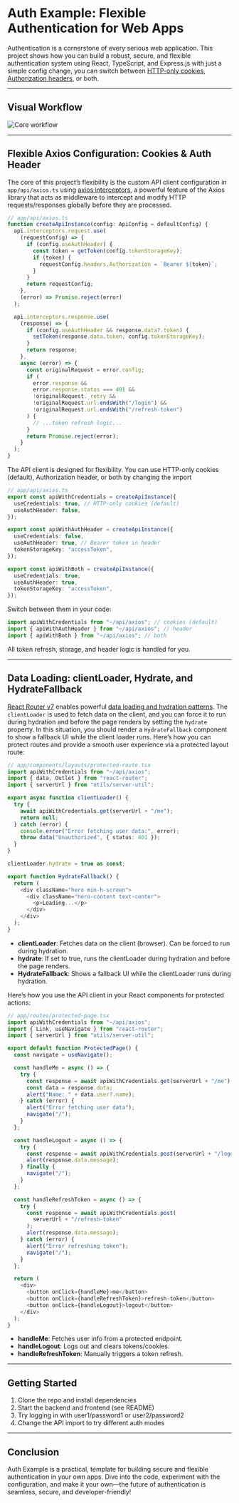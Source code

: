 # Auth Example: Flexible Authentication for Web Apps

Authentication is a cornerstone of every serious web application. This project shows how you can build a robust, secure, and flexible authentication system using React, TypeScript, and Express.js with just a simple config change, you can switch between [HTTP-only cookies](https://developer.mozilla.org/en-US/docs/Web/HTTP/Guides/Cookies#security), [Authorization headers](https://developer.mozilla.org/en-US/docs/Web/HTTP/Reference/Headers/Authorization), or both.

---

## Visual Workflow

![Core workflow](./img/workflow.png)

---

## Flexible Axios Configuration: Cookies & Auth Header

The core of this project’s flexibility is the custom API client configuration in `app/api/axios.ts` using [axios interceptors](https://axios-http.com/docs/interceptors), a powerful feature of the Axios library that acts as middleware to intercept and modify HTTP requests/responses globally before they are processed.

```typescript
// app/api/axios.ts
function createApiInstance(config: ApiConfig = defaultConfig) {
  api.interceptors.request.use(
    (requestConfig) => {
      if (config.useAuthHeader) {
        const token = getToken(config.tokenStorageKey);
        if (token) {
          requestConfig.headers.Authorization = `Bearer ${token}`;
        }
      }
      return requestConfig;
    },
    (error) => Promise.reject(error)
  );

  api.interceptors.response.use(
    (response) => {
      if (config.useAuthHeader && response.data?.token) {
        setToken(response.data.token, config.tokenStorageKey);
      }
      return response;
    },
    async (error) => {
      const originalRequest = error.config;
      if (
        error.response &&
        error.response.status === 401 &&
        !originalRequest._retry &&
        !originalRequest.url.endsWith("/login") &&
        !originalRequest.url.endsWith("/refresh-token")
      ) {
        // ...token refresh logic...
      }
      return Promise.reject(error);
    }
  );
}
```

The API client is designed for flexibility. You can use HTTP-only cookies (default), Authorization header, or both by changing the import

```typescript
// app/api/axios.ts
export const apiWithCredentials = createApiInstance({
  useCredentials: true, // HTTP-only cookies (default)
  useAuthHeader: false,
});

export const apiWithAuthHeader = createApiInstance({
  useCredentials: false,
  useAuthHeader: true, // Bearer token in header
  tokenStorageKey: "accessToken",
});

export const apiWithBoth = createApiInstance({
  useCredentials: true,
  useAuthHeader: true,
  tokenStorageKey: "accessToken",
});
```

Switch between them in your code:

```typescript
import apiWithCredentials from "~/api/axios"; // cookies (default)
import { apiWithAuthHeader } from "~/api/axios"; // header
import { apiWithBoth } from "~/api/axios"; // both
```

All token refresh, storage, and header logic is handled for you.

---

## Data Loading: clientLoader, Hydrate, and HydrateFallback

[React Router v7](https://reactrouter.com/home) enables powerful [data loading and hydration patterns](https://reactrouter.com/start/framework/data-loading). The `clientLoader` is used to fetch data on the client, and you can force it to run during hydration and before the page renders by setting the `hydrate` property. In this situation, you should render a `HydrateFallback` component to show a fallback UI while the client loader runs. Here’s how you can protect routes and provide a smooth user experience via a protected layout route:

```typescript
// app/components/layouts/protected-route.tsx
import apiWithCredentials from "~/api/axios";
import { data, Outlet } from "react-router";
import { serverUrl } from "utils/server-util";

export async function clientLoader() {
  try {
    await apiWithCredentials.get(serverUrl + "/me");
    return null;
  } catch (error) {
    console.error("Error fetching user data:", error);
    throw data("Unauthorized", { status: 401 });
  }
}

clientLoader.hydrate = true as const;

export function HydrateFallback() {
  return (
    <div className="hero min-h-screen">
      <div className="hero-content text-center">
        <p>Loading...</p>
      </div>
    </div>
  );
}
```

- **clientLoader**: Fetches data on the client (browser). Can be forced to run during hydration.
- **hydrate**: If set to true, runs the clientLoader during hydration and before the page renders.
- **HydrateFallback**: Shows a fallback UI while the clientLoader runs during hydration.

Here’s how you use the API client in your React components for protected actions:

```typescript
// app/routes/protected-page.tsx
import apiWithCredentials from "~/api/axios";
import { Link, useNavigate } from "react-router";
import { serverUrl } from "utils/server-util";

export default function ProtectedPage() {
  const navigate = useNavigate();

  const handleMe = async () => {
    try {
      const response = await apiWithCredentials.get(serverUrl + "/me");
      const data = response.data;
      alert("Name: " + data.user?.name);
    } catch (error) {
      alert("Error fetching user data");
      navigate("/");
    }
  };

  const handleLogout = async () => {
    try {
      const response = await apiWithCredentials.post(serverUrl + "/logout");
      alert(response.data.message);
    } finally {
      navigate("/");
    }
  };

  const handleRefreshToken = async () => {
    try {
      const response = await apiWithCredentials.post(
        serverUrl + "/refresh-token"
      );
      alert(response.data.message);
    } catch (error) {
      alert("Error refreshing token");
      navigate("/");
    }
  };

  return (
    <div>
      <button onClick={handleMe}>me</button>
      <button onClick={handleRefreshToken}>refresh-token</button>
      <button onClick={handleLogout}>logout</button>
    </div>
  );
}
```

- **handleMe**: Fetches user info from a protected endpoint.
- **handleLogout**: Logs out and clears tokens/cookies.
- **handleRefreshToken**: Manually triggers a token refresh.

---

## Getting Started

1. Clone the repo and install dependencies
2. Start the backend and frontend (see README)
3. Try logging in with user1/password1 or user2/password2
4. Change the API import to try different auth modes

---

## Conclusion

Auth Example is a practical, template for building secure and flexible authentication in your own apps. Dive into the code, experiment with the configuration, and make it your own—the future of authentication is seamless, secure, and developer-friendly!
